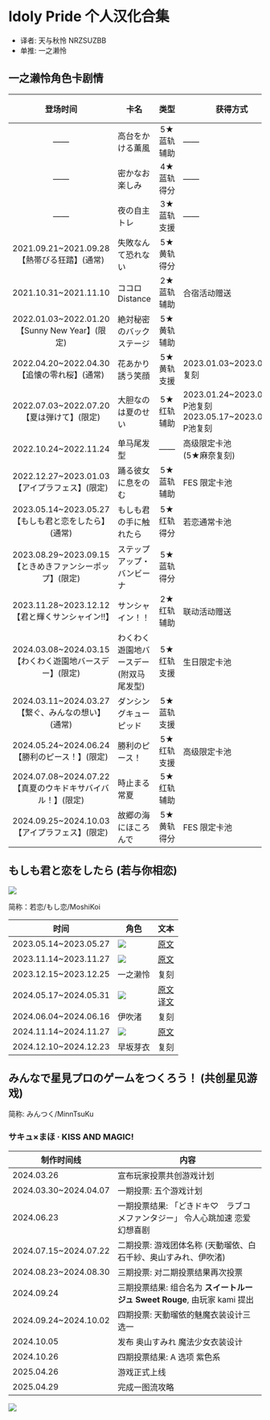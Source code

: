 # Idoly Pride 个人汉化合集

- 译者: 天与秋怜 NRZSUZBB
- 单推: 一之濑怜

## 一之濑怜角色卡剧情

|登场时间|卡名|类型|获得方式|文本|
|:-:|---|:-:|---|---|
|——|高台をかける薫風|5★蓝轨辅助|——|
|——|密かなお楽しみ|4★蓝轨得分|——|
|——|夜の自主トレ|3★蓝轨支援|——|
|2021.09.21~2021.09.28<br>【熱帯びる狂踏】(通常)|失敗なんて恐れない|5★黄轨得分||
|2021.10.31~2021.11.10|ココロ Distance|2★蓝轨辅助|合宿活动赠送|
|2022.01.03~2022.01.20<br>【Sunny New Year】(限定)|絶対秘密のバックステージ|5★黄轨辅助||
|2022.04.20~2022.04.30<br>【追懐の零れ桜】(通常)|花あかり誘う笑顔|5★黄轨支援|2023.01.03~2023.01.20 复刻|√
|2022.07.03~2022.07.20<br>【夏は弾けて】(限定)|大胆なのは夏のせい|5★红轨辅助|2023.01.24~2023.02.09 P池复刻 <br> 2023.05.17~2023.05.24 P池复刻|√
|2022.10.24~2022.11.24|单马尾发型|——|高级限定卡池<br>(5★麻奈复刻)|
|2022.12.27~2023.01.03<br>【アイプラフェス】(限定)|踊る彼女に息をのむ|5★蓝轨辅助|FES 限定卡池|√
|2023.05.14~2023.05.27<br>【もしも君と恋をしたら】(通常)|もしも君の手に触れたら|5★红轨得分|若恋通常卡池|√
|2023.08.29~2023.09.15<br>【ときめきファンシーポップ】(限定)|ステップアップ・バンビーナ|5★蓝轨得分||√
|2023.11.28~2023.12.12<br>【君と輝くサンシャイン!!】|サンシャイン！！|2★红轨辅助|联动活动赠送|
|2024.03.08~2024.03.15<br>【わくわく遊園地バースデー】(限定)|わくわく遊園地バースデー(附双马尾发型)|5★红轨支援|生日限定卡池|
|2024.03.11~2024.03.27<br>【繋ぐ、みんなの想い】(通常)|ダンシングキューピッド|5★蓝轨支援||
|2024.05.24~2024.06.24<br>【勝利のピース！】(限定)|勝利のピース！|5★红轨支援|高级限定卡池|
|2024.07.08~2024.07.22<br>【真夏のウキドキサバイバル！】(限定)|時止まる常夏|5★红轨辅助||
|2024.09.25~2024.10.03<br>【アイプラフェス】(限定)|故郷の海にほころんで|5★黄轨得分|FES 限定卡池|

## もしも君と恋をしたら (若与你相恋)

![](MoshiKoi/MoshiKoi_Title.png)

简称：若恋/もし恋/MoshiKoi

|时间|角色|文本|
|:-:|---|---|
|2023.05.14~2023.05.27|![](MoshiKoi/2023.05.14_IchiNoSe_Rei/Icon.png)|[原文](MoshiKoi/2023.05.14_IchiNoSe_Rei/Script.md)|
|2023.11.14~2023.11.27|![](MoshiKoi/2023.11.14_IBuki_Nagisa/Icon.png)|[原文](MoshiKoi/2023.11.14_IBuki_Nagisa/Script.md)|
|2023.12.15~2023.12.25|一之濑怜|复刻|
|2024.05.17~2024.05.31|![](MoshiKoi/2024.05.17_HayaSaka_Mei/Icon.png)|[原文](MoshiKoi/2024.05.17_HayaSaka_Mei/Script.md)<br>[译文](MoshiKoi/2024.05.17_HayaSaka_Mei/Script_Translated.md)|
|2024.06.04~2024.06.16|伊吹渚|复刻|
|2024.11.14~2024.11.27|![](MoshiKoi/2024.11.14_SuzuMura_Yu/Icon.png)|[原文](MoshiKoi/2024.11.14_SuzuMura_Yu/Script.md)|
|2024.12.10~2024.12.23|早坂芽衣|复刻|

## みんなで星見プロのゲームをつくろう！ (共创星见游戏)

简称: みんつく/MinnTsuKu

### サキュ×まほ · KISS AND MAGIC!

| 制作时间线 | 内容 |
| --- | --- |
| 2024.03.26 | 宣布玩家投票共创游戏计划 |
| 2024.03.30~2024.04.07 | 一期投票: 五个游戏计划 |
| 2024.06.23 | 一期投票结果: 「どきドキ♡　ラブコメファンタジー」 令人心跳加速 恋爱幻想喜剧 |
| 2024.07.15~2024.07.22 | 二期投票: 游戏团体名称 (天動瑠依、白石千紗、奥山すみれ、伊吹渚)|
| 2024.08.23~2024.08.30 | 三期投票: 对二期投票结果再次投票 |
| 2024.09.24 | 三期投票结果: 组合名为 **スイートルージュ Sweet Rouge**, 由玩家 kami 提出 |
| 2024.09.24~2024.10.02 | 四期投票: 天動瑠依的魅魔衣装设计三选一 |
| 2024.10.05 | 发布 奥山すみれ 魔法少女衣装设计 |
| 2024.10.26 | 四期投票结果: A 选项 紫色系 |
| 2025.04.26 | 游戏正式上线 |
| 2025.04.29 | 完成一图流攻略 |

![](MinnTsuKu/2025.04.26_SakyuMaHo/2025.04.26_SakyuMaHo.png)